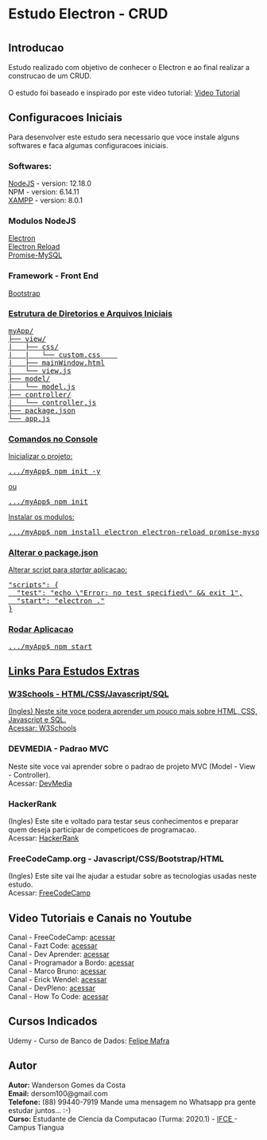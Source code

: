 <h1>Estudo Electron - CRUD<h1>

<h2>Introducao</h2>
  Estudo realizado com objetivo de conhecer o Electron e ao final realizar a construcao de um CRUD.<br>
  <br>
  O estudo foi baseado e inspirado por este video tutorial: <a href="https://www.youtube.com/watch?v=0h2LBY5M8y4&t=1694s"> Video Tutorial </a>

<h2>Configuracoes Iniciais</h2>
Para desenvolver este estudo sera necessario que voce instale alguns softwares e faca algumas configuracoes iniciais.

<h3>Softwares:</h3>
<a href="https://nodejs.org/en/">NodeJS</a> - version: 12.18.0<br>
NPM - version: 6.14.11 <br>
<a href="https://www.apachefriends.org/pt_br/index.html">XAMPP</a> - version: 8.0.1

<h3>Modulos NodeJS</h3>
<a href="https://www.electronjs.org/">Electron</a><br>
<a href="https://www.npmjs.com/package/electron-reload">Electron Reload</a><br>
<a href="https://www.npmjs.com/package/promise-mysql">Promise-MySQL</a>

<h3>Framework - Front End</h3>
<a href="https://getbootstrap.com/">Bootstrap</h3>

<h3>Estrutura de Diretorios e Arquivos Iniciais</h3>
<pre>
myApp/
├── view/
|   ├── css/
|   |   └── custom.css    
|   ├── mainWindow.html
|   └── view.js
├── model/
|   └── model.js
├── controller/
|   └── controller.js
├── package.json
└── app.js
</pre>

<h3>Comandos no Console</h3>
<p>
Inicializar o projeto:
</p>
<pre>
.../myApp$ npm init -y
</pre>

ou

<pre>
.../myApp$ npm init
</pre>

<p>
Instalar os modulos:
</p>
<pre>
.../myApp$ npm install electron electron-reload promise-mysql
</pre>

<h3>Alterar o package.json</h3>
Alterar script para <i>startar</i> aplicacao:
<pre>
"scripts": {
  "test": "echo \"Error: no test specified\" && exit 1",
  "start": "electron ."
}
</pre>

<h3>Rodar Aplicacao</h3>
<pre>
.../myApp$ npm start
</pre>

<h2>Links Para Estudos Extras</h2>
<h3> W3Schools - HTML/CSS/Javascript/SQL </h3>
(Ingles) Neste site voce podera aprender um pouco mais sobre HTML, CSS, Javascript e SQL.<br>
Acessar: <a href="https://www.w3schools.com/default.asp">W3Schools</a>

<h3>DEVMEDIA - Padrao MVC</h3>
Neste site voce vai aprender sobre o padrao de projeto MVC (Model - View - Controller).<br>
Acessar: <a href="https://www.devmedia.com.br/padrao-mvc-java-magazine/21995"> DevMedia </a>

<h3>HackerRank</h3>
(Ingles) Este site e voltado para testar seus conhecimentos e preparar quem deseja participar de competicoes de programacao.<br>
Acessar: <a href="https://www.hackerrank.com/domains/sql">HackerRank</a>

<h3> FreeCodeCamp.org - Javascript/CSS/Bootstrap/HTML </h3>
(Ingles) Este site vai lhe ajudar a estudar sobre as tecnologias usadas neste estudo.<br>
Acessar: <a href="https://www.freecodecamp.org/"> FreeCodeCamp </a>

<h2>Video Tutoriais e Canais no Youtube</h2>
Canal - FreeCodeCamp: <a href="https://www.youtube.com/channel/UC8butISFwT-Wl7EV0hUK0BQ"> acessar </a><br>
Canal - Fazt Code: <a href="https://www.youtube.com/channel/UCMn28O1sQGochG94HdlthbA"> acessar </a><br>
Canal - Dev Aprender: <a href="https://www.youtube.com/channel/UCm63tB8wsKOVvxoU4iMpS2A"> acessar </a><br>
Canal - Programador a Bordo: <a href="https://www.youtube.com/channel/UC5fWvbBnaFAi2hJlHRmg5kw"> acessar </a><br>
Canal - Marco Bruno: <a href="https://www.youtube.com/channel/UCVheRLgrk7bOAByaQ0IVolg"> acessar </a><br>
Canal - Erick Wendel: <a href="https://www.youtube.com/channel/UCh84012dEUE076wM2CVFN9A"> acessar </a><br>
Canal - DevPleno: <a href="https://www.youtube.com/channel/UC07JWf9A0B1scApbS1Te7Ww"> acessar </a><br>
Canal - How To Code: <a href="https://www.youtube.com/channel/UCmPhge53FcctKWXps8gaiKA"> acessar </a><br>

<h2> Cursos Indicados </h2>
Udemy - Curso de Banco de Dados: <a href="https://www.udemy.com/course/bancos-de-dados-relacionais-basico-avancado/">Felipe Mafra</a><br>

<h2> Autor </h2>
<strong>Autor:</strong> Wanderson Gomes da Costa<br>
<strong>Email:</strong> dersom100@gmail.com<br>
<strong>Telefone:</strong> (88) 99440-7919     Mande uma mensagem no Whatsapp pra gente estudar juntos... :-)<br>
<strong>Curso:</strong> Estudante de Ciencia da Computacao (Turma: 2020.1) - <a href="https://ifce.edu.br/tiangua"> IFCE </a> - Campus Tiangua<br>
